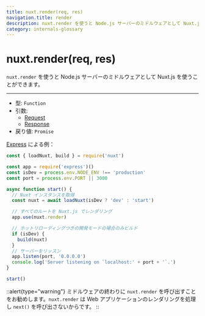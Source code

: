 ```yaml
---
title: nuxt.render(req, res)
navigation.title: render
description: nuxt.render を使うと Node.js サーバーのミドルウェアとして Nuxt.js を使うことができます。
category: internals-glossary
---
```

# nuxt.render(req, res)

`nuxt.render` を使うと Node.js サーバーのミドルウェアとして Nuxt.js を使うことができます。

---

- 型: `Function`
- 引数:
  - [Request](https://nodejs.org/api/http.html#http_class_http_incomingmessage)
  - [Response](https://nodejs.org/api/http.html#http_class_http_serverresponse)
- 戻り値: `Promise`

[Express](https://github.com/expressjs/express) による例：

```js
const { loadNuxt, build } = require('nuxt')

const app = require('express')()
const isDev = process.env.NODE_ENV !== 'production'
const port = process.env.PORT || 3000

async function start() {
  // Nuxt インスタンスを取得
  const nuxt = await loadNuxt(isDev ? 'dev' : 'start')

  // すべてのルートを Nuxt.js でレンダリング
  app.use(nuxt.render)

  // ホットリローディングつきの開発モードの場合のみビルド
  if (isDev) {
    build(nuxt)
  }
  // サーバーをリッスン
  app.listen(port, '0.0.0.0')
  console.log('Server listening on `localhost:' + port + '`.')
}

start()
```

::alert{type="warning"}
ミドルウェアの終わりに `nuxt.render` を呼び出すことをお勧めします。`nuxt.render` は Web アプリケーションのレンダリングを処理し `next()` を呼び出さないからです。
::

